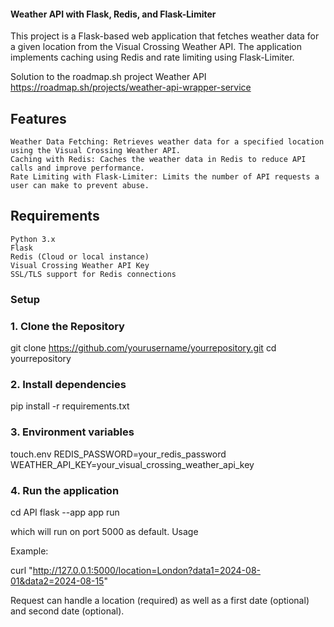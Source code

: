 #### Weather API with Flask, Redis, and Flask-Limiter

This project is a Flask-based web application that fetches weather data for a given location from the Visual Crossing Weather API. The application implements caching using Redis and rate limiting using Flask-Limiter.

Solution to the roadmap.sh project Weather API https://roadmap.sh/projects/weather-api-wrapper-service
## Features

    Weather Data Fetching: Retrieves weather data for a specified location using the Visual Crossing Weather API.
    Caching with Redis: Caches the weather data in Redis to reduce API calls and improve performance.
    Rate Limiting with Flask-Limiter: Limits the number of API requests a user can make to prevent abuse.

## Requirements

    Python 3.x
    Flask
    Redis (Cloud or local instance)
    Visual Crossing Weather API Key
    SSL/TLS support for Redis connections

### Setup
### 1. Clone the Repository

git clone https://github.com/yourusername/yourrepository.git
cd yourrepository

### 2. Install dependencies

pip install -r requirements.txt

### 3. Environment variables

touch.env
REDIS_PASSWORD=your_redis_password
WEATHER_API_KEY=your_visual_crossing_weather_api_key

### 4. Run the application

cd API
flask --app app run

which will run on port 5000 as default.
Usage

Example:

curl "http://127.0.0.1:5000/location=London?data1=2024-08-01&data2=2024-08-15"

Request can handle a location (required) as well as a first date (optional) and second date (optional).
